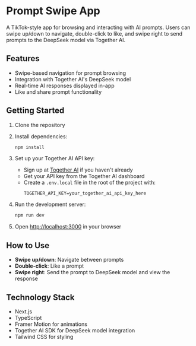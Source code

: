 # Prompt Swipe App

A TikTok-style app for browsing and interacting with AI prompts. Users can swipe up/down to navigate, double-click to like, and swipe right to send prompts to the DeepSeek model via Together AI.

## Features

- Swipe-based navigation for prompt browsing
- Integration with Together AI's DeepSeek model
- Real-time AI responses displayed in-app
- Like and share prompt functionality

## Getting Started

1. Clone the repository
2. Install dependencies:
   ```bash
   npm install
   ```
3. Set up your Together AI API key:
   - Sign up at [Together AI](https://together.ai/) if you haven't already
   - Get your API key from the Together AI dashboard
   - Create a `.env.local` file in the root of the project with:
     ```
     TOGETHER_API_KEY=your_together_ai_api_key_here
     ```

4. Run the development server:
   ```bash
   npm run dev
   ```

5. Open [http://localhost:3000](http://localhost:3000) in your browser

## How to Use

- **Swipe up/down**: Navigate between prompts
- **Double-click**: Like a prompt
- **Swipe right**: Send the prompt to DeepSeek model and view the response

## Technology Stack

- Next.js
- TypeScript
- Framer Motion for animations
- Together AI SDK for DeepSeek model integration
- Tailwind CSS for styling 